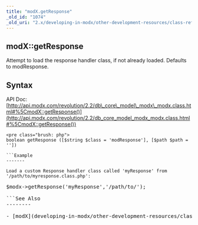 ```yaml
---
title: "modX.getResponse"
_old_id: "1074"
_old_uri: "2.x/developing-in-modx/other-development-resources/class-reference/modx/modx.getresponse"
---
```


modX::getResponse
-----------------

Attempt to load the response handler class, if not already loaded. Defaults to modResponse.

Syntax
------

API Doc: [http://api.modx.com/revolution/2.2/db\_core\_model\_modx\_modx.class.html#%5CmodX::getResponse()](http://api.modx.com/revolution/2.2/db_core_model_modx_modx.class.html#%5CmodX::getResponse())

```
<pre class="brush: php">
boolean getResponse ([$string $class = 'modResponse'], [$path $path = ''])

```Example
-------

Load a custom Response handler class called 'myResponse' from '/path/to/myresponse.class.php':

```
<pre class="brush: php">
$modx->getResponse('myResponse','/path/to/');

```See Also
--------

- [modX](developing-in-modx/other-development-resources/class-reference/modx "modX")